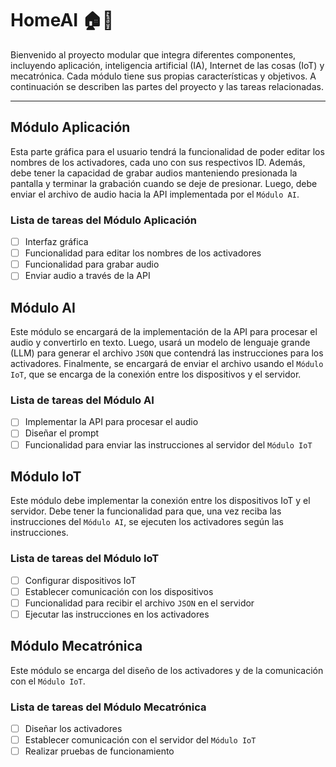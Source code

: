 # HomeAI 🏠🤖

Bienvenido al proyecto modular que integra diferentes componentes, incluyendo aplicación, inteligencia artificial (IA), Internet de las cosas (IoT) y mecatrónica. Cada módulo tiene sus propias características y objetivos. A continuación se describen las partes del proyecto y las tareas relacionadas.

---

## Módulo Aplicación
Esta parte gráfica para el usuario tendrá la funcionalidad de poder editar los nombres de los activadores, cada uno con sus respectivos ID. Además, debe tener la capacidad de grabar audios manteniendo presionada la pantalla y terminar la grabación cuando se deje de presionar. Luego, debe enviar el archivo de audio hacia la API implementada por el `Módulo AI`.

### Lista de tareas del Módulo Aplicación
- [ ] Interfaz gráfica
- [ ] Funcionalidad para editar los nombres de los activadores
- [ ] Funcionalidad para grabar audio
- [ ] Enviar audio a través de la API

## Módulo AI
Este módulo se encargará de la implementación de la API para procesar el audio y convertirlo en texto. Luego, usará un modelo de lenguaje grande (LLM) para generar el archivo `JSON` que contendrá las instrucciones para los activadores. Finalmente, se encargará de enviar el archivo usando el `Módulo IoT`, que se encarga de la conexión entre los dispositivos y el servidor.

### Lista de tareas del Módulo AI
- [ ] Implementar la API para procesar el audio
- [ ] Diseñar el prompt
- [ ] Funcionalidad para enviar las instrucciones al servidor del `Módulo IoT`

## Módulo IoT
Este módulo debe implementar la conexión entre los dispositivos IoT y el servidor. Debe tener la funcionalidad para que, una vez reciba las instrucciones del `Módulo AI`, se ejecuten los activadores según las instrucciones.

### Lista de tareas del Módulo IoT
- [ ] Configurar dispositivos IoT
- [ ] Establecer comunicación con los dispositivos
- [ ] Funcionalidad para recibir el archivo `JSON` en el servidor
- [ ] Ejecutar las instrucciones en los activadores

## Módulo Mecatrónica
Este módulo se encarga del diseño de los activadores y de la comunicación con el `Módulo IoT`.

### Lista de tareas del Módulo Mecatrónica
- [ ] Diseñar los activadores
- [ ] Establecer comunicación con el servidor del `Módulo IoT`
- [ ] Realizar pruebas de funcionamiento
